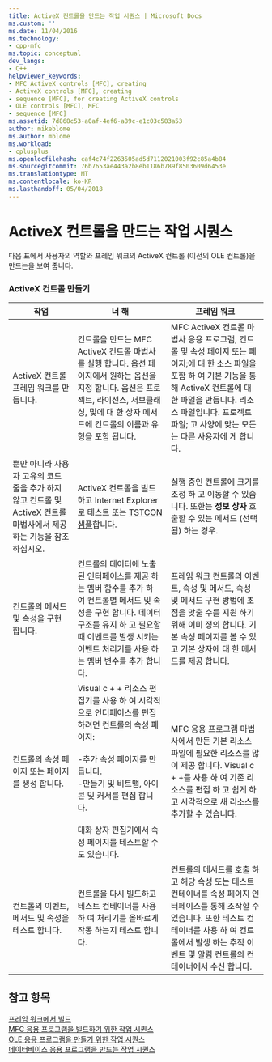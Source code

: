```yaml
---
title: ActiveX 컨트롤을 만드는 작업 시퀀스 | Microsoft Docs
ms.custom: ''
ms.date: 11/04/2016
ms.technology:
- cpp-mfc
ms.topic: conceptual
dev_langs:
- C++
helpviewer_keywords:
- MFC ActiveX controls [MFC], creating
- ActiveX controls [MFC], creating
- sequence [MFC], for creating ActiveX controls
- OLE controls [MFC], MFC
- sequence [MFC]
ms.assetid: 7d868c53-a0af-4ef6-a89c-e1c03c583a53
author: mikeblome
ms.author: mblome
ms.workload:
- cplusplus
ms.openlocfilehash: caf4c74f2263505ad5d7112021003f92c85a4b84
ms.sourcegitcommit: 76b7653ae443a2b8eb1186b789f8503609d6453e
ms.translationtype: MT
ms.contentlocale: ko-KR
ms.lasthandoff: 05/04/2018
---
```

# <a name="sequence-of-operations-for-creating-activex-controls"></a>ActiveX 컨트롤을 만드는 작업 시퀀스
다음 표에서 사용자의 역할와 프레임 워크의 ActiveX 컨트롤 (이전의 OLE 컨트롤)을 만드는을 보여 줍니다.  
  
### <a name="creating-activex-controls"></a>ActiveX 컨트롤 만들기  
  
|작업|너 해|프레임 워크|  
|----------|------------|------------------------|  
|ActiveX 컨트롤 프레임 워크를 만듭니다.|컨트롤을 만드는 MFC ActiveX 컨트롤 마법사를 실행 합니다. 옵션 페이지에서 원하는 옵션을 지정 합니다. 옵션은 프로젝트, 라이선스, 서브클래싱, 및에 대 한 상자 메서드에 컨트롤의 이름과 유형을 포함 됩니다.|MFC ActiveX 컨트롤 마법사 응용 프로그램, 컨트롤 및 속성 페이지 또는 페이지;에 대 한 소스 파일을 포함 하 여 기본 기능을 통해 ActiveX 컨트롤에 대 한 파일을 만듭니다. 리소스 파일입니다. 프로젝트 파일; 고 사양에 맞는 모든는 다른 사용자에 게 합니다.|  
|뿐만 아니라 사용자 고유의 코드 줄을 추가 하지 않고 컨트롤 및 ActiveX 컨트롤 마법사에서 제공 하는 기능을 참조 하십시오.|ActiveX 컨트롤을 빌드하고 Internet Explorer로 테스트 또는 [TSTCON 샘플](../visual-cpp-samples.md)합니다.|실행 중인 컨트롤에 크기를 조정 하 고 이동할 수 있습니다. 또한는 **정보 상자** 호출할 수 있는 메서드 (선택 됨) 하는 경우.|  
|컨트롤의 메서드 및 속성을 구현 합니다.|컨트롤의 데이터에 노출 된 인터페이스를 제공 하는 멤버 함수를 추가 하 여 컨트롤별 메서드 및 속성을 구현 합니다. 데이터 구조를 유지 하 고 필요할 때 이벤트를 발생 시키는 이벤트 처리기를 사용 하는 멤버 변수를 추가 합니다.|프레임 워크 컨트롤의 이벤트, 속성 및 메서드, 속성 및 메서드 구현 방법에 초점을 맞출 수를 지원 하기 위해 이미 정의 합니다. 기본 속성 페이지를 볼 수 있고 기본 상자에 대 한 메서드를 제공 합니다.|  
|컨트롤의 속성 페이지 또는 페이지를 생성 합니다.|Visual c + + 리소스 편집기를 사용 하 여 시각적으로 인터페이스를 편집 하려면 컨트롤의 속성 페이지:<br /><br /> -추가 속성 페이지를 만듭니다.<br />-만들기 및 비트맵, 아이콘 및 커서를 편집 합니다.<br /><br /> 대화 상자 편집기에서 속성 페이지를 테스트할 수도 있습니다.|MFC 응용 프로그램 마법사에서 만든 기본 리소스 파일에 필요한 리소스를 많이 제공 합니다. Visual c + +를 사용 하 여 기존 리소스를 편집 하 고 쉽게 하 고 시각적으로 새 리소스를 추가할 수 있습니다.|  
|컨트롤의 이벤트, 메서드 및 속성을 테스트 합니다.|컨트롤을 다시 빌드하고 테스트 컨테이너를 사용 하 여 처리기를 올바르게 작동 하는지 테스트 합니다.|컨트롤의 메서드를 호출 하 고 해당 속성 또는 테스트 컨테이너를 속성 페이지 인터페이스를 통해 조작할 수 있습니다. 또한 테스트 컨테이너를 사용 하 여 컨트롤에서 발생 하는 추적 이벤트 및 알림 컨트롤의 컨테이너에서 수신 합니다.|  
  
## <a name="see-also"></a>참고 항목  
 [프레임 워크에서 빌드](../mfc/building-on-the-framework.md)   
 [MFC 응용 프로그램을 빌드하기 위한 작업 시퀀스](../mfc/sequence-of-operations-for-building-mfc-applications.md)   
 [OLE 응용 프로그램을 만들기 위한 작업 시퀀스](../mfc/sequence-of-operations-for-creating-ole-applications.md)   
 [데이터베이스 응용 프로그램을 만드는 작업 시퀀스](../mfc/sequence-of-operations-for-creating-database-applications.md)

